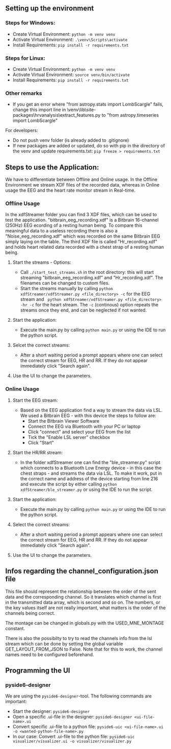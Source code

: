 ## Setting up the environment 
### Steps for Windows:
- Create Virtual Environment: ```python -m venv venv```
- Activate Virtual Environment: ```.\venv\Scripts\activate```
- Install Requirements: ```pip install -r requirements.txt```


### Steps for Linux:
- Create Virtual Environment: ```python -m venv venv```
- Activate Virtual Environment: ```source venv/bin/activate```
- Install Requirements: ```pip install -r requirements.txt```


### Other remarks

- If you get an error where "from astropy.stats import LombScargle" fails, change this import line in \venv\lib\site-packages\hrvanalysis\extract_features.py to "from astropy.timeseries import LombScargle"

For developers: 
- Do not push venv folder (is already added to .gitignore)
- If new packages are added or updated, do so with pip in the directory of the venv and update requirements.txt: ```pip freeze > requirements.txt```

## Steps to use the Application:

We have to differentiate between Offline and Online usage. In the Offline Environment we stream XDF files of the recorded data, whereas in Online usage the EEG and the heart rate monitor stream in Real-time.

### Offline Usage

In the xdfStreamer folder you can find 3 XDF files, which can be used to test the application. "bitbrain_eeg_recording.xdf" is a Bitbrain 16-channel (250Hz) EEG ecording of a resting human being. To compare this meaningful data to a useless recording there is also a "Noise_eeg_recording.xdf" which was recorded on the same Bitbrain EEG simply laying on the table. The third XDF file is called "Hr_recording.xdf" and holds heart related data recorded with a chest strap of a resting human being.

1. Start the streams - Options:
    * Call ```./start_test_streams.sh``` in the root directory: this will start streaming "bitbrain_eeg_recording.xdf" and "Hr_recording.xdf". The filenames can be changed to custom files.
    * Start the streams manually by calling ```python xdfStreamer/xdfStreamer.py <file_directory> -c``` for the EEG stream and ``` python xdfStreamer/xdfStreamer.py <file_directory> -hr -c``` for the heart stream. The ```-c``` (continous) option repeats the streams once they end, and can be neglected if not wanted. 

2. Start the application:
    * Execute the main.py by calling ```python main.py``` or using the IDE to run the python script. 

3. Selcet the correct streams:
    * After a short waiting period a prompt appears where one can select the correct stream for EEG, HR and RR. If they do not appear immediately click "Search again".

4. Use the UI to change the parameters.

### Online Usage

1. Start the EEG stream:
    * Based on the EEG application find a way to stream the data via LSL. We used a Bitbrain EEG - with this device the steps to follow are:
        * Start the Bitbrain Viewer Software
        * Connect the EEG via Bluetooth with your PC or laptop
        * Click "connect" and select your EEG from the list
        * Tick the "Enable LSL server" checkbox
        * Click "Start"

2. Start the HR/RR stream:
    * In the folder xdfStreamer one can find the "ble_streamer.py" script which connects to a Bluetooth Low Energy device - in this case the chest straps - and streams the data via LSL. To make it work, put in the correct name and address of the device starting from line 216 and execute the script by either calling ```python xdfStreamer/ble_streamer.py``` or using the IDE to run the script. 

3. Start the application:
    * Execute the main.py by calling ```python main.py``` or using the IDE to run the python script. 

4. Select the correct streams:
    * After a short waiting period a prompt appears where one can select the correct stream for EEG, HR and RR. If they do not appear immediately click "Search again".

5. Use the UI to change the parameters.


## Infos regarding the channel_configuration.json file

This file should represent the relationship between the order of the sent data and the corresponding channel. So it translates which channel is first in the transmitted data array, which is second and so on. The numbers, or the key values itself are not really important, what matters is the order of the channels being correct.

The montage can be changed in globals.py with the USED_MNE_MONTAGE constant.

There is also the possibilty to try to read the channels info from the lsl stream which can be done by setting the global variable GET_LAYOUT_FROM_JSON to False. Note that for this to work, the channel names need to be configured beforehand.

## Programming the UI

### pyside6-designer

We are using the ```pyside6-designer```-tool. The following commands are important:

- Start the designer: ```pyside6-designer```
- Open a specific .ui-file in the designer: ```pyside6-designer <ui-file-name>.ui```
- Convert specific .ui-file to a python file: ```pyside6-uic <ui-file-name>.ui -o <wanted-python-file-name>.py```
- In our case: Convert .ui-file to the python file: ```pyside6-uic visualizer/visualizer.ui -o visualizer/visualizer.py```

